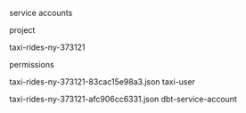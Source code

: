 
service accounts

project

taxi-rides-ny-373121


permissions

taxi-rides-ny-373121-83cac15e98a3.json
taxi-user

taxi-rides-ny-373121-afc906cc6331.json
dbt-service-account
